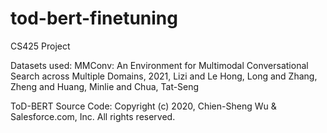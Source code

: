 # tod-bert-finetuning
CS425 Project

Datasets used:
MMConv: An Environment for Multimodal Conversational Search across Multiple Domains, 2021, Lizi and Le Hong, Long and Zhang, Zheng and Huang, Minlie and Chua, Tat-Seng

ToD-BERT Source Code:
Copyright (c) 2020, Chien-Sheng Wu & Salesforce.com, Inc.
All rights reserved.
